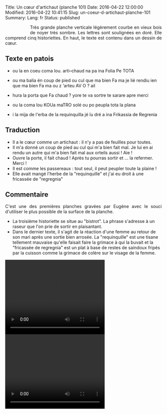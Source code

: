 Title: Un cœur d'artichaut (planche 101)
Date: 2016-04-22 12:00:00
Modified: 2016-04-22 10:41:15
Slug: un-coeur-d-artichaut-planche-101
Summary: 
Lang: fr
Status: published


<figure class="image-block" style="float: left;">
  <img alt="" src="{static}/images/planche_101.png">
  <figcaption style="max-width: 151px"></figcaption>
</figure>
<p style="text-align:justify;">Très grande planche verticale légèrement courbe en vieux bois de noyer très sombre. Les lettres sont soulignées en doré. Elle comprend cinq historiettes. En haut, le texte est contenu dans un dessin de cœur.</p>

## Texte en patois
- ou  la  en  coeu  coma  lou.  arti–chaud  na  pa  ina  Folia  Pe  TOTA

- ou ma balia én coup de pied ou cul que ma bien Fa ma je lié rendiu ien que ma bien Fa ma ou z ‘arteu AV O ? ail

- hura  la  porta  que  Fa  chaud ?  yore  te  va  sortre  te  sarare  apre  merci

- ou  la  coma  lou  KOUa maTRO  solé  ou  po  peupla  tota  la  plana

- i  la  mija  de  l'erba  de  la  requinquilla  jé  ïu  dré  a  ina  Frikassia  de  Regrenia

## Traduction
- Il a le cœur comme un artichaut : il n'y a pas de feuilles pour toutes.
- Il m'a donné un coup de pied au cul qui m'a bien fait mal. Je lui en ai rendu un autre qui m'a bien fait mal aux orteils aussi ! Aie !
- Ouvre la porte, il fait chaud ! Après tu pourras sortir et ... la refermer.  Merci !
- Il est comme les passereaux : tout seul, il peut peupler toute la plaine !
- Elle avait mangé l'herbe de la "requinquille"  et j'ai eu droit à une fricassée de "regregnia"


## Commentaire
<p style="text-align:justify;">C'est une des premières planches gravées par Eugène avec le souci d'utiliser le plus possible de la surface de la planche.

- La troisième historiette se situe au "bistrot". La phrase s'adresse à un raseur que l'on prie de sortir en plaisantant.
- Dans le dernier texte, il s'agit de la réaction d'une femme au retour de son mari après une sortie bien arrosée. La "requinquille" est une tisane tellement mauvaise qu'elle faisait faire la grimace à qui la buvait et la "fricassée de regregnia" est  un plat à base de restes de saindoux fripés par la cuisson comme la grimace de colère sur le visage de la femme.</p>





<video width="320" height="240" controls>
  <source src="{static}/videos/video_101_h1.mp4" type="video/mp4">
</video>

<video width="320" height="240" controls>
  <source src="{static}/videos/video_101de_2_a_fin.mp4" type="video/mp4">
</video>
